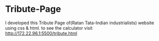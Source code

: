 # Tribute-Page
I developed this Tribute Page of(Ratan Tata-Indian industrialists) website using css &amp; html. to see the calculator visit http://172.22.96.1:5500/tribute.html
